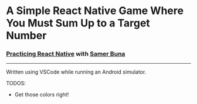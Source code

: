 # A Simple React Native Game Where You Must Sum Up to a Target Number

### [Practicing React Native][1] with [Samer Buna][2]
---


Written using VSCode while running an Android simulator.

TODOS:
- Get those colors right!

[1]:(https://www.linkedin.com/learning/react-native-essential-training/)
[2]:(https://github.com/samerbuna)
